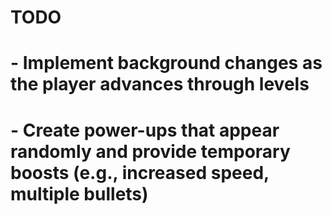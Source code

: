 # TODO
# - Implement background changes as the player advances through levels
# - Create power-ups that appear randomly and provide temporary boosts (e.g., increased speed, multiple bullets)
